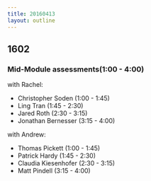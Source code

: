 ```yaml
---
title: 20160413
layout: outline
---
```


## 1602

### Mid-Module assessments(1:00 - 4:00)

with Rachel:

* Christopher Soden (1:00 - 1:45)
* Ling Tran (1:45 - 2:30)
* Jared Roth (2:30 - 3:15)
* Jonathan Bernesser (3:15 - 4:00)

with Andrew:

* Thomas Pickett (1:00 - 1:45)
* Patrick Hardy (1:45 - 2:30)
* Claudia Kiesenhofer (2:30 - 3:15)
* Matt Pindell (3:15 - 4:00)
